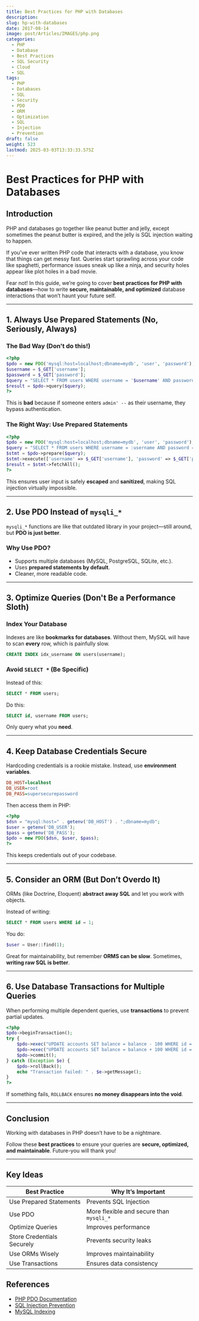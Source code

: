 ```yaml
---
title: Best Practices for PHP with Databases
description: 
slug: hp-with-databases
date: 2017-08-14
image: post/Articles/IMAGES/php.png
categories:
  - PHP
  - Database
  - Best Practices
  - SQL Security
  - Cloud
  - SQL
tags:
  - PHP
  - Databases
  - SQL
  - Security
  - PDO
  - ORM
  - Optimization
  - SQL
  - Injection
  - Prevention
draft: false
weight: 523
lastmod: 2025-03-03T13:33:33.575Z
---
```

# Best Practices for PHP with Databases

## Introduction

PHP and databases go together like peanut butter and jelly, except sometimes the peanut butter is expired, and the jelly is SQL injection waiting to happen.

If you’ve ever written PHP code that interacts with a database, you know that things can get messy fast. Queries start sprawling across your code like spaghetti, performance issues sneak up like a ninja, and security holes appear like plot holes in a bad movie.

Fear not! In this guide, we’re going to cover **best practices for PHP with databases**—how to write **secure, maintainable, and optimized** database interactions that won’t haunt your future self.

***

## 1. Always Use Prepared Statements (No, Seriously, Always)

### The Bad Way (Don't do this!)

```php
<?php
$pdo = new PDO('mysql:host=localhost;dbname=mydb', 'user', 'password');
$username = $_GET['username'];
$password = $_GET['password'];
$query = "SELECT * FROM users WHERE username = '$username' AND password = '$password'";
$result = $pdo->query($query);
?>
```

This is **bad** because if someone enters `admin' --` as their username, they bypass authentication.

### The Right Way: Use Prepared Statements

```php
<?php
$pdo = new PDO('mysql:host=localhost;dbname=mydb', 'user', 'password');
$query = "SELECT * FROM users WHERE username = :username AND password = :password";
$stmt = $pdo->prepare($query);
$stmt->execute(['username' => $_GET['username'], 'password' => $_GET['password']]);
$result = $stmt->fetchAll();
?>
```

This ensures user input is safely **escaped** and **sanitized**, making SQL injection virtually impossible.

***

## 2. Use PDO Instead of `mysqli_*`

`mysqli_*` functions are like that outdated library in your project—still around, but **PDO is just better**.

### Why Use PDO?

* Supports multiple databases (MySQL, PostgreSQL, SQLite, etc.).
* Uses **prepared statements by default**.
* Cleaner, more readable code.

***

## 3. Optimize Queries (Don't Be a Performance Sloth)

### Index Your Database

Indexes are like **bookmarks for databases**. Without them, MySQL will have to scan **every** row, which is painfully slow.

```sql
CREATE INDEX idx_username ON users(username);
```

### Avoid `SELECT *` (Be Specific)

Instead of this:

```sql
SELECT * FROM users;
```

Do this:

```sql
SELECT id, username FROM users;
```

Only query what you **need**.

***

## 4. Keep Database Credentials Secure

Hardcoding credentials is a rookie mistake. Instead, use **environment variables**.

```ini
DB_HOST=localhost
DB_USER=root
DB_PASS=supersecurepassword
```

Then access them in PHP:

```php
<?php
$dsn = "mysql:host=" . getenv('DB_HOST') . ";dbname=mydb";
$user = getenv('DB_USER');
$pass = getenv('DB_PASS');
$pdo = new PDO($dsn, $user, $pass);
?>
```

This keeps credentials out of your codebase.

***

## 5. Consider an ORM (But Don’t Overdo It)

ORMs (like Doctrine, Eloquent) **abstract away SQL** and let you work with objects.

Instead of writing:

```sql
SELECT * FROM users WHERE id = 1;
```

You do:

```php
$user = User::find(1);
```

Great for maintainability, but remember **ORMS can be slow**. Sometimes, **writing raw SQL is better**.

***

## 6. Use Database Transactions for Multiple Queries

When performing multiple dependent queries, use **transactions** to prevent partial updates.

```php
<?php
$pdo->beginTransaction();
try {
    $pdo->exec("UPDATE accounts SET balance = balance - 100 WHERE id = 1");
    $pdo->exec("UPDATE accounts SET balance = balance + 100 WHERE id = 2");
    $pdo->commit();
} catch (Exception $e) {
    $pdo->rollBack();
    echo "Transaction failed: " . $e->getMessage();
}
?>
```

If something fails, `ROLLBACK` ensures **no money disappears into the void**.

***

## Conclusion

Working with databases in PHP doesn’t have to be a nightmare.

Follow these **best practices** to ensure your queries are **secure, optimized, and maintainable**. Future-you will thank you!

***

## Key Ideas

| Best Practice              | Why It’s Important                       |
| -------------------------- | ---------------------------------------- |
| Use Prepared Statements    | Prevents SQL Injection                   |
| Use PDO                    | More flexible and secure than `mysqli_*` |
| Optimize Queries           | Improves performance                     |
| Store Credentials Securely | Prevents security leaks                  |
| Use ORMs Wisely            | Improves maintainability                 |
| Use Transactions           | Ensures data consistency                 |

## References

* [PHP PDO Documentation](https://www.php.net/manual/en/book.pdo.php)
* [SQL Injection Prevention](https://www.owasp.org/index.php/SQL_Injection)
* [MySQL Indexing](https://dev.mysql.com/doc/refman/8.0/en/optimization-indexes.html)
